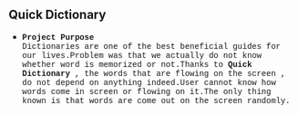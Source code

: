 <h2><b>Quick Dictionary</b></h2>

<ul type="square">
    <li>
    <font face="courier">
        <b>Project Purpose</b></li>
        Dictionaries are one of the best beneficial guides for our lives.Problem was that we actually do not know whether word is memorized or not.Thanks to <b>Quick Dictionary</b> , the words that are flowing on the screen , do not depend on anything indeed.User cannot know how words come in screen or flowing on it.The only thing known is that words are come out on the screen randomly.
    </font>
</ul>
